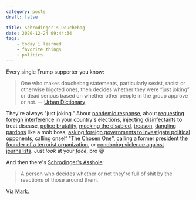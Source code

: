 ```yaml
---
category: posts
draft: false

title: Schrodinger's Douchebag
date: 2020-12-24 09:44:34
tags:
    - today i learned
    - favorite things
    - politics
---
```


Every single Trump supporter you know:

> One who makes douchebag statements, particularly sexist, racist or otherwise bigoted ones, then decides whether they were “just joking” or dead serious based on whether other people in the group approve or not.
> -- [Urban Dictionary](https://www.urbandictionary.com/define.php?term=schrodinger%E2%80%99s%20douchebag)

They're always "just joking." About [pandemic response](https://www.vanityfair.com/news/2020/06/white-house-trump-was-just-joking-about-a-deadly-pandemic), about [requesting foreign interference](https://time.com/5573539/trump-clinton-russia-hack-joke/) in your country's elections, [injecting disinfectants](https://www.thedailybeast.com/trump-says-he-was-joking-when-he-asked-about-injecting-disinfectants-and-uv-light-to-treat-virus) to treat disease, [police brutality](https://www.washingtonpost.com/news/post-nation/wp/2017/07/31/why-police-departments-lashed-out-at-trump-for-his-comments-on-how-they-treat-suspects/), [mocking the disabled](https://www.nbcnews.com/politics/2016-election/trump-s-worst-offense-mocking-disabled-reporter-poll-finds-n627736), [treason](https://www.washingtonpost.com/video/politics/sanders-trump-was-clearly-joking-with-treasonous-comments/2018/02/06/53f40d20-0b81-11e8-998c-96deb18cca19_video.html?itid=lk_inline_manual_14), [dangling pardons](https://www.washingtonpost.com/opinions/2019/08/29/trump-is-joking-about-pardons-how-is-this-defense/) like a mob boss, [asking foreign governments to investigate political opponents](https://www.miamiherald.com/news/politics-government/article235800637.html), calling onself "[The Chosen One](https://www.huffpost.com/entry/trump-says-he-was-joking-when-he-called-himself-the-chosen-one_n_5d6151f3e4b02cc97c8e6d26)", calling a former president [the founder of a terrorist organization](https://www.cnn.com/2016/08/12/politics/donald-trump-obama-clinton-isis-founder-sarcasm/index.html), or [condoning violence against journalists](https://twitter.com/SteveScalise/status/1053343508747165696). Just _look_ at your _face_, bro 😆 

And then there's [Schrodinger's Asshole](https://www.urbandictionary.com/define.php?term=Schrodingers%20asshole):

> A person who decides whether or not they're full of shit by the reactions of those around them.

Via [Mark](https://www.markjvollenweider.com/).